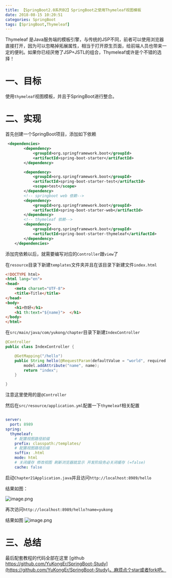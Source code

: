```yaml
---
title: 【SpringBoot2.0系列02】SpringBoot之使用Thymeleaf视图模板
date: 2018-08-15 10:20:51
categories: SpringBoot
tags: [SpringBoot,Thymeleaf]
---
```


Thymeleaf 是Java服务端的模板引擎，与传统的JSP不同，前者可以使用浏览器直接打开，因为可以忽略掉拓展属性，相当于打开原生页面，给前端人员也带来一定的便利。如果你已经厌倦了JSP+JSTL的组合，Thymeleaf或许是个不错的选择！ 
<!-- more -->

# 一、目标

使用`thymeleaf`视图模板，并且于SpringBoot进行整合。

# 二、实现

首先创建一个SpringBoot项目，添加如下依赖

```xml
 <dependencies>
        <dependency>
            <groupId>org.springframework.boot</groupId>
            <artifactId>spring-boot-starter</artifactId>
        </dependency>

        <dependency>
            <groupId>org.springframework.boot</groupId>
            <artifactId>spring-boot-starter-test</artifactId>
            <scope>test</scope>
        </dependency>
        <!-- springboot web 依赖-->
        <dependency>
            <groupId>org.springframework.boot</groupId>
            <artifactId>spring-boot-starter-web</artifactId>
        </dependency>
        <!-- thymeleaf 依赖-->
        <dependency>
            <groupId>org.springframework.boot</groupId>
            <artifactId>spring-boot-starter-thymeleaf</artifactId>
        </dependency>
    </dependencies>
```

添加完依赖以后，就需要编写对应的`Controller`跟`view`了

在`resource`目录下新建`templates`文件夹并且在该目录下新建文件`index.html`



```html
<!DOCTYPE html>
<html lang="en">
<head>
    <meta charset="UTF-8">
    <title>Title</title>
</head>
<body>
    <h1>你好</h1>
    <h1 th:text="${name}">  </h1>
</body>
</html>
```

在`src/main/java/com/yukong/chapter`目录下新建`IndexController`

```java
@Controller
public class IndexController {

    @GetMapping("/hello")
    public String hello(@RequestParam(defaultValue = "world", required = false) String name, Model model) {
        model.addAttribute("name", name);
        return "index";
    }

}

```

注意这里使用的是`@Controller`

然后在`src/resource/application.yml`配置一下`thymeleaf`相关配置

```yml

server:
  port: 8989
spring:
  thymeleaf:
    # 配置视图路径前缀
    prefix: classpath:/templates/
    # 配置视图路径后缀
    suffix: .html
    mode: html
    # 关闭缓存 修改视图 刷新浏览器就显示 开发阶段务必关闭缓存 (=false)
    cache: false

```

启动`Chapter21Application.java`并且访问`http://localhost:8989/hello`

结果如图：

![image.png](https://upload-images.jianshu.io/upload_images/5338436-e60dc8f2cae118dc.png?imageMogr2/auto-orient/strip%7CimageView2/2/w/1240)


再次访问`http://localhost:8989/hello?name=yukong`

结果如图
![image.png](https://upload-images.jianshu.io/upload_images/5338436-5fef51e99ae90f3e.png?imageMogr2/auto-orient/strip%7CimageView2/2/w/1240)



# 三、总结


最后配套教程的代码全部在这里
[github https://github.com/YuKongEr/SpringBoot-Study](https://github.com/YuKongEr/SpringBoot-Study)。麻烦点个star或者fork吧。